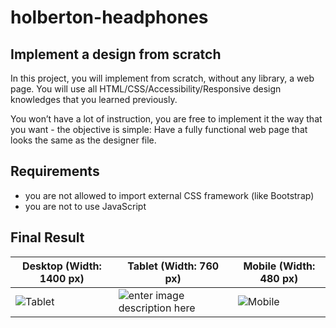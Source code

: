 # holberton-headphones

## Implement a design from scratch

In this project, you will implement from scratch, without any library, a web page. You will use all HTML/CSS/Accessibility/Responsive design knowledges that you learned previously.

You won’t have a lot of instruction, you are free to implement it the way that you want - the objective is simple: Have a fully functional web page that looks the same as the designer file.

## Requirements

- you are not allowed to import external CSS framework (like Bootstrap)
- you are not to use JavaScript

## Final Result

| **Desktop (Width: 1400 px)**                                     | **Tablet (Width: 760 px)**                                                            | **Mobile (Width: 480 px)**                                      |
| ---------------------------------------------------------------- | ------------------------------------------------------------------------------------- | --------------------------------------------------------------- |
| ![Tablet](https://i.ibb.co/1r4k0WC/01-headphones-desktop-2x.png) | ![enter image description here](https://i.ibb.co/Y2FfH6w/02-headphones-tablet-2x.png) | ![Mobile](https://i.ibb.co/s1zx5NS/03-headphones-mobile-2x.png) |
